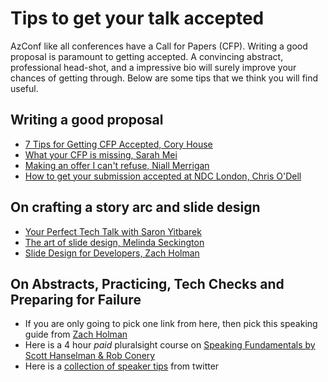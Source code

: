 # Tips to get your talk accepted

AzConf like all conferences have a Call for Papers (CFP). Writing a good proposal is paramount to getting accepted. A convincing abstract, professional head-shot, and a impressive bio will surely improve your chances of getting through. Below are some tips that we think you will find useful.

## Writing a good proposal

- [7 Tips for Getting CFP Accepted, Cory House](https://medium.com/@housecor/conference-speaker-here-s-7-tips-for-getting-accepted-6151af513148#.7tc60xofe)
- [What your CFP is missing, Sarah Mei](http://www.sarahmei.com/blog/2014/04/07/what-your-conference-proposal-is-missing/)
- [Making an offer I can't refuse, Niall Merrigan](https://blog.ndcconferences.com/make-me-an-offer-i-cant-refuse-writing-an-abstracts-for-a-cfp/)
- [How to get your submission accepted at NDC London, Chris O'Dell](https://www.youtube.com/watch?v=Ah13fl6VZag)

## On crafting a story arc and slide design

- [Your Perfect Tech Talk with Saron Yitbarek](https://www.youtube.com/watch?v=AzVr_nsKoZs)
- [The art of slide design, Melinda Seckington](https://www.youtube.com/watch?v=AoeeLl5FC-M)
- [Slide Design for Developers, Zach Holman](https://zachholman.com/posts/slide-design-for-developers/)

## On Abstracts, Practicing, Tech Checks and Preparing for Failure

- If you are only going to pick one link from here, then pick this speaking guide from [Zach Holman](https://speaking.io/)
- Here is a 4 hour *paid* pluralsight course on [Speaking Fundamentals by Scott Hanselman & Rob Conery](https://www.pluralsight.com/courses/speaking-fundamentals)
- Here is a [collection of speaker tips](https://blog.usejournal.com/things-i-wish-id-known-tips-for-first-time-conference-speakers-ffa4ca438ea) from twitter
